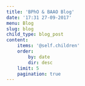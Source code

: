 ```yaml
---
title: 'BPhO & BAAO Blog'
date: '17:31 27-09-2017'
menu: Blog
slug: blog
child_type: blog_post
content:
    items: '@self.children'
    order:
        by: date
        dir: desc
    limit: 5
    pagination: true
---
```


